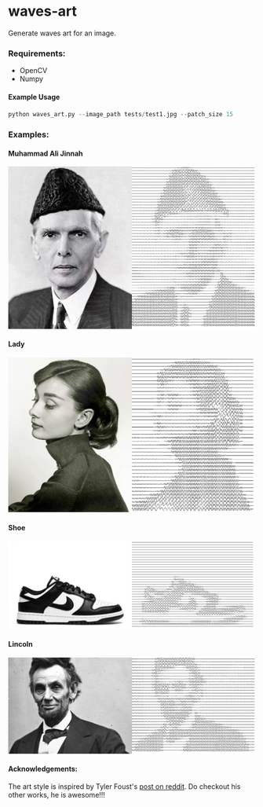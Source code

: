 # waves-art
Generate waves art for an image.

### Requirements:
- OpenCV
- Numpy

#### Example Usage
```python
python waves_art.py --image_path tests/test1.jpg --patch_size 15
```

### Examples:
#### Muhammad Ali Jinnah
![Muhammad Ali Jinnah](https://github.com/hamzarawal/waves-art/blob/main/tests/jinnah.jpg?raw=true)

#### Lady
![Lady](https://github.com/hamzarawal/waves-art/blob/main/tests/lady.jpg?raw=true)


#### Shoe
![Shoe](https://github.com/hamzarawal/waves-art/blob/main/tests/shoe.jpg?raw=true)


#### Lincoln
![Lincoln](https://github.com/hamzarawal/waves-art/blob/main/tests/lincoln.jpg?raw=true)


#### Acknowledgements:
The art style is inspired by Tyler Foust's [post on reddit](https://www.reddit.com/r/pics/comments/slh2zg/experimenting_with_new_methods_to_make_single/). Do checkout his other works, he is awesome!!!
